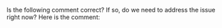 Is the following comment correct? If so, do we need to address the issue right now? Here is the comment:
